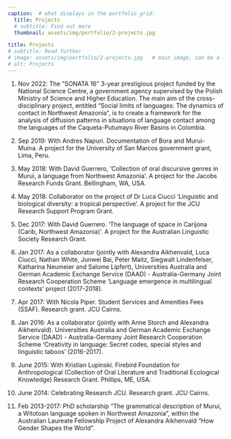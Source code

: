 ```yaml
---
caption:  # what displays in the portfolio grid:
  title: Projects
  # subtitle: Find out more
  thumbnail: assets/img/portfolio/2-projects.jpg

title: Projects
# subtitle: Read further
# image: assets/img/portfolio/2-projects.jpg   # main image, can be a link or a file in assets/img/portfolio
# alt: Projects
---
```


1.  Nov 2022: The “SONATA 16” 3-year prestigious project funded by the National Science Centre, a government agency supervised by the Polish Ministry of Science and Higher Education. The main aim of the cross-disciplinary project, entitled “Social limits of languages: The dynamics of contact in Northwest Amazonia”, is to create a framework for the analysis of diffusion patterns in situations of language contact among the languages of the Caqueta-Putumayo River Basins in Colombia.  

2.  Sep 2019: With Andres Napuri. Documentation of Bora and Murui-Muina. A project for the University of San Marcos government grant, Lima, Peru.  

3.  May 2018: With David Guerrero, ‘Collection of oral discursive genres in Murui, a language from Northwest Amazonia’. A project for the Jacobs Research Funds Grant. Bellingham, WA, USA.  

4.  May 2018: Collaborator on the project of Dr Luca Ciucci ‘Linguistic and biological diversity: a tropical perspective’. A project for the JCU Research Support Program Grant.  

5.  Dec 2017: With David Guerrero. ‘The language of space in Carijona (Carib, Northwest Amazonia)’. A project for the Australian Linguistic Society Research Grant.  

6.  Jan 2017: As a collaborator (jointly with Alexandra Aikhenvald, Luca Ciucci, Nathan White, Junwei Bai, Peter Maitz, Siegwalt Lindenfelser, Katharina Neumeier and Salome Lipfert), Universities Australia and German Academic Exchange Service (DAAD) - Australia-Germany Joint Research Cooperation Scheme ‘Language emergence in multilingual contexts’ project (2017-2018).  

7.  Apr 2017: With Nicola Piper. Student Services and Amenities Fees (SSAF). Research grant. JCU Cairns.  

8.  Jan 2016: As a collaborator (jointly with Anne Storch and Alexandra Aikhenvald). Universities Australia and German Academic Exchange Service (DAAD) - Australia-Germany Joint Research Cooperation Scheme ‘Creativity in language: Secret codes, special styles and linguistic taboos’ (2016-2017).  

9.  June 2015: With Kristian Lupinski. Firebird Foundation for Anthropological (Collection of Oral Literature and Traditional Ecological Knowledge) Research Grant. Phillips, ME, USA.  

10. June 2014: Celebrating Research JCU. Research grant. JCU Cairns.  

11. Feb 2013-2017: PhD scholarship “The grammatical description of Murui, a Witotoan language spoken in Northwest Amazonia”, within the Australian Laureate Fellowship Project of Alexandra Aikhenvald “How Gender Shapes the World”.